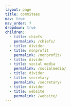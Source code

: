 ```yaml
---
layout: page
title: commitees
nav: true
nav_order: 7
dropdown: true
children:
  - title: chiefs
    permalink: /chiefs/
  - title: divider
  - title: nonprofit
    permalink: /nonprofit/
  - title: divider
  - title: social media
    permalink: /socialmedia/
  - title: divider
  - title: secretary
    permalink: /secretary/
  - title: divider
  - title: website
    permalink: /website/
---
```

